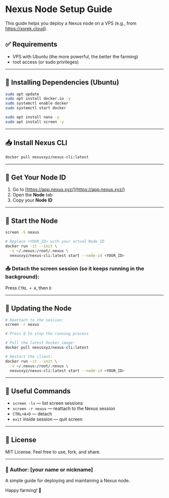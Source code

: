 # Nexus Node Setup Guide

This guide helps you deploy a Nexus node on a VPS (e.g., from https://xorek.cloud).

## ✅ Requirements
- VPS with Ubuntu (the more powerful, the better the farming)
- root access (or sudo privileges)

---

## 🐧 Installing Dependencies (Ubuntu)

```bash
sudo apt update
sudo apt install docker.io -y
sudo systemctl enable docker
sudo systemctl start docker

sudo apt install nano -y
sudo apt install screen -y
```

---

## 📥 Install Nexus CLI

```bash
docker pull nexusxyz/nexus-cli:latest
```

---

## 🔗 Get Your Node ID
1. Go to [https://app.nexus.xyz/](https://app.nexus.xyz/)
2. Open the **Node** tab
3. Copy your **Node ID**

---

## 🚀 Start the Node

```bash
screen -S nexus

# Replace <YOUR_ID> with your actual Node ID
docker run -it --init \
  -v ~/.nexus:/root/.nexus \
  nexusxyz/nexus-cli:latest start --node-id <YOUR_ID>
```

### 📤 Detach the screen session (so it keeps running in the background):
Press `CTRL + A`, then `D`

---

## 🔁 Updating the Node

```bash
# Reattach to the session:
screen -r nexus

# Press Q to stop the running process

# Pull the latest Docker image:
docker pull nexusxyz/nexus-cli:latest

# Restart the client:
docker run -it --init \
  -v ~/.nexus:/root/.nexus \
  nexusxyz/nexus-cli:latest start --node-id <YOUR_ID>
```

---

## 🧠 Useful Commands
- `screen -ls` — list screen sessions
- `screen -r nexus` — reattach to the Nexus session
- `CTRL+A+D` — detach
- `exit` inside session — quit screen

---

## 📄 License

MIT License. Feel free to use, fork, and share.

---

### 💬 Author: [your name or nickname]

A simple guide for deploying and maintaining a Nexus node.

Happy farming! 🚜
